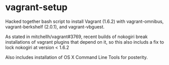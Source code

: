 vagrant-setup
=============

Hacked together bash script to install Vagrant (1.6.2) with vagrant-omnibus, vagrant-berkshelf (2.0.1), and vagrant-vbguest.

As stated in mitchellh/vagrant#3769, recent builds of nokogiri break installations of vagrant plugins that depend on it, so this also includs a fix to lock nokogiri at version < 1.6.2

Also includes installation of OS X Command Line Tools for posterity.
